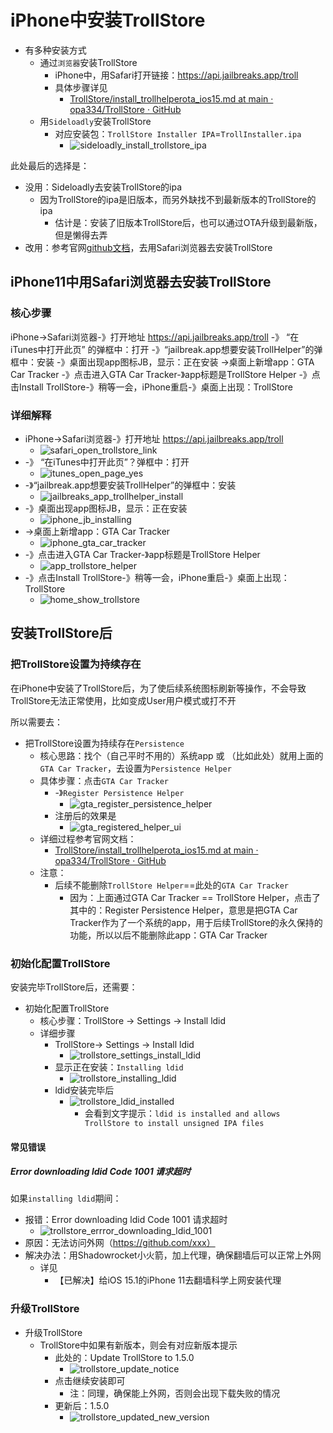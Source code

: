 # iPhone中安装TrollStore

* 有多种安装方式
  * 通过`浏览器`安装TrollStore
    * iPhone中，用Safari打开链接：https://api.jailbreaks.app/troll
    * 具体步骤详见
      * [TrollStore/install_trollhelperota_ios15.md at main · opa334/TrollStore · GitHub](https://github.com/opa334/TrollStore/blob/main/install_trollhelperota_ios15.md)
  * 用`Sideloadly`安装TrollStore
    * 对应安装包：`TrollStore Installer IPA`=`TrollInstaller.ipa`
      * ![sideloadly_install_trollstore_ipa](../../../assets/img/sideloadly_install_trollstore_ipa.png)

此处最后的选择是：

* 没用：Sideloadly去安装TrollStore的ipa
  * 因为TrollStore的ipa是旧版本，而另外缺找不到最新版本的TrollStore的ipa
    * 估计是：安装了旧版本TrollStore后，也可以通过OTA升级到最新版，但是懒得去弄
* 改用：参考官网[github文档](https://github.com/opa334/TrollStore/blob/main/install_trollhelperota_ios15.md)，去用Safari浏览器去安装TrollStore

## iPhone11中用Safari浏览器去安装TrollStore

### 核心步骤

iPhone->Safari浏览器-》打开地址 https://api.jailbreaks.app/troll -》 “在iTunes中打开此页” 的弹框中：打开 -》“jailbreak.app想要安装TrollHelper”的弹框中：安装 -》桌面出现app图标JB，显示：正在安装 ->桌面上新增app：GTA Car Tracker -》点击进入GTA Car Tracker-》app标题是TrollStore Helper -》点击Install TrollStore-》稍等一会，iPhone重启-》桌面上出现：TrollStore

### 详细解释

* iPhone->Safari浏览器-》打开地址 https://api.jailbreaks.app/troll
  * ![safari_open_trollstore_link](../../../assets/img/safari_open_trollstore_link.jpg)
* -》 “在iTunes中打开此页”？弹框中：打开
  * ![itunes_open_page_yes](../../../assets/img/itunes_open_page_yes.jpg)
* -》“jailbreak.app想要安装TrollHelper”的弹框中：安装
  * ![jailbreaks_app_trollhelper_install](../../../assets/img/jailbreaks_app_trollhelper_install.jpg)
* -》桌面出现app图标JB，显示：正在安装
  * ![iphone_jb_installing](../../../assets/img/iphone_jb_installing.jpg)
* ->桌面上新增app：GTA Car Tracker
  * ![iphone_gta_car_tracker](../../../assets/img/iphone_gta_car_tracker.jpg)
* -》点击进入GTA Car Tracker-》app标题是TrollStore Helper
  * ![app_trollstore_helper](../../../assets/img/app_trollstore_helper.jpg)
* -》点击Install TrollStore-》稍等一会，iPhone重启-》桌面上出现：TrollStore
  * ![home_show_trollstore](../../../assets/img/home_show_trollstore.jpg)

## 安装TrollStore后

### 把TrollStore设置为持续存在

在iPhone中安装了TrollStore后，为了使后续系统图标刷新等操作，不会导致TrollStore无法正常使用，比如变成User用户模式或打不开

所以需要去：

* 把TrollStore设置为持续存在`Persistence`
  * 核心思路：找个（自己平时不用的）系统app 或 （比如此处）就用上面的`GTA Car Tracker`，去设置为`Persistence Helper`
  * 具体步骤：点击`GTA Car Tracker`
    * -》`Register Persistence Helper`
      * ![gta_register_persistence_helper](../../../assets/img/gta_register_persistence_helper.jpg)
    * 注册后的效果是
      * ![gta_registered_helper_ui](../../../assets/img/gta_registered_helper_ui.jpg)
  * 详细过程参考官网文档：
    * [TrollStore/install_trollhelperota_ios15.md at main · opa334/TrollStore · GitHub](https://github.com/opa334/TrollStore/blob/main/install_trollhelperota_ios15.md)
  * 注意：
    * 后续不能删除`TrollStore Helper`==此处的`GTA Car Tracker`
      * 因为：上面通过GTA Car Tracker == TrollStore Helper，点击了其中的：Register Persistence Helper，意思是把GTA Car Tracker作为了一个系统的app，用于后续TrollStore的永久保持的功能，所以以后不能删除此app：GTA Car Tracker

### 初始化配置TrollStore

安装完毕TrollStore后，还需要：

* 初始化配置TrollStore
  * 核心步骤：TrollStore -> Settings -> Install ldid
  * 详细步骤
    * TrollStore-> Settings -> Install ldid
      * ![trollstore_settings_install_ldid](../../../assets/img/trollstore_settings_install_ldid.jpg)
    * 显示正在安装：`Installing ldid`
      * ![trollstore_installing_ldid](../../../assets/img/trollstore_installing_ldid.jpg)
    * ldid安装完毕后
      * ![trollstore_ldid_installed](../../../assets/img/trollstore_ldid_installed.jpg)
        * 会看到文字提示：`ldid is installed and allows TrollStore to install unsigned IPA files`

#### 常见错误

##### Error downloading ldid Code 1001 请求超时

如果`installing ldid`期间：

* 报错：Error downloading ldid Code 1001 请求超时
  * ![trollstore_errror_downloading_ldid_1001](../../../assets/img/trollstore_errror_downloading_ldid_1001.jpg)
* 原因：无法访问外网（https://github.com/xxx）
* 解决办法：用Shadowrocket小火箭，加上代理，确保翻墙后可以正常上外网
  * 详见
    * 【已解决】给iOS 15.1的iPhone 11去翻墙科学上网安装代理

### 升级TrollStore

* 升级TrollStore
  * TrollStore中如果有新版本，则会有对应新版本提示
    * 此处的：Update TrollStore to 1.5.0
      * ![trollstore_update_notice](../../../assets/img/trollstore_update_notice.png)
    * 点击继续安装即可
      * 注：同理，确保能上外网，否则会出现下载失败的情况
    * 更新后：1.5.0
      * ![trollstore_updated_new_version](../../../assets/img/trollstore_updated_new_version.png)
